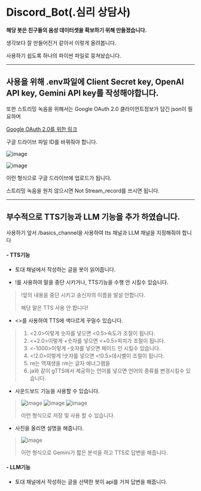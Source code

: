 # Discord_Bot(.심리 상담사)
**해당 봇은 친구들의 음성 데이터셋을 확보하기 위해 만들졌습니다.**

생각보다 잘 만들어진거 같아서 이렇게 올려봅니다.

사용하기 쉽도록 하나의 파이썬 파일로 뭉쳐놨습니다.

---
## 사용을 위해 .env파일에 Client Secret key, OpenAI API key, Gemini API key를 작성해야합니다.

또한 스트리밍 녹음을 위해서는 Google OAuth 2.0 클라이언트정보가 담긴 json이 필요하며

[Google OAuth 2.0를 위한 링크](https://console.cloud.google.com/apis/credentials?inv=1&invt=AblxRA&project=velvety-glyph-297514)

구글 드라이브 파일 ID를 바꿔줘야 합니다.

![image](https://github.com/user-attachments/assets/4291c0b2-fc6c-4fea-b6f4-9e2f02bee035)


![image](https://github.com/user-attachments/assets/d7e8b739-0dfd-41de-bfe6-cc8c05318523)

이런 형식으로 구글 드라이브에 업로드가 됩니다.

스트리밍 녹음을 원치 않으시면 Not Stream_record를 쓰시면 됩니다.

---
## 부수적으로 TTS기능과 LLM 기능을 추가 하였습니다.
사용하기 앞서 /basics_channel을 사용하여 tts 채널과 LLM 채널을 지정해줘야 합니다

#### - TTS기능
- 토대 채널에서 작성하는 글을 봇이 읽어줍니다.
  
- !를 사용하여 말을 중단 시키거나, TTS기능을 수행 안 시킬수 있습니다.
> !앞의 내용을 중단 시키고 송신자의 이름을 발설 안합니다.
>
> 해당 말은 TTS 사용 안 합니다!

- <>를 사용하여 TTS에 색다르게 꾸밀수 있습니다.
> 1. <2.0>이렇게 숫자를 넣으면 <0.5>속도가 조절이 됩니다.
> 2. <+2.0>이렇게 +숫자를 넣으면 <+0.5>피치가 조절이 됩니다.
> 3. <-1000>이렇게 -숫자를 넣으면 페이드 인 시킬수 있습니다.
> 4. <!2.0>이렇게 !숫자를 넣으면 <!0.5>데시벨이 조절이 됩니다.
> 5. re는 역재생을 rm는 글자 애너그램을
> 6. ja와 같이 gTTS에서 제공하는 언어를 넣으면 언어의 종류를 변경시킬수 있습니다.

- 사운드보드 기능을 사용할 수 있습니다.
> ![image](https://github.com/user-attachments/assets/062465be-59a3-44b6-9695-799b4be23f0c)
> ![image](https://github.com/user-attachments/assets/3157748a-f195-45f7-ad9e-5bcb8c5e3803)
> ![image](https://github.com/user-attachments/assets/ca3396bd-730c-4ec5-b9de-b2dcd8f8c095)
>
> 이런 형식으로 저장 및 사용 할 수 있습니다.

- 사진을 올리면 설명을 해줍니다.
> ![image](https://github.com/user-attachments/assets/0e9c0e9c-52ad-4ecf-9a65-c66ca8c12a0a)
>
> 이런 형식으로 Gemini가 짧은 분석을 하고 TTS로 답변을 해줍니다.

#### - LLM기능
- 토대 채널에서 작성하는 글을 선택한 봇이 api를 거져 답변을 해줍니다.
